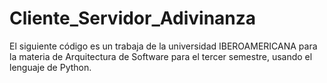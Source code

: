 # Cliente_Servidor_Adivinanza
El siguiente código es un trabaja de la universidad IBEROAMERICANA para la materia de Arquitectura de Software para el tercer semestre, usando el lenguaje de Python.
